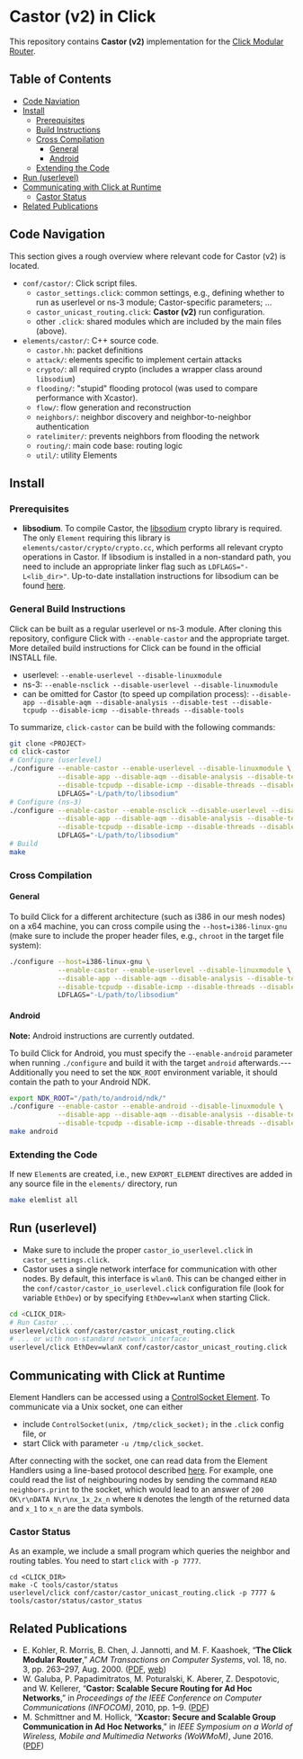 # Castor (v2) in Click
This repository contains **Castor (v2)** implementation for the [Click Modular Router](http://www.read.cs.ucla.edu/click/).

## Table of Contents
* [Code Naviation](#code-navigation)
* [Install](#install)
	* [Prerequisites](#prerequisites)
	* [Build Instructions](#build-instructions)
	* [Cross Compilation](#cross-compilation)
		* [General](#general)
		* [Android](#android)
	* [Extending the Code](#extending-the-code)
* [Run (userlevel)](#run-userlevel)
* [Communicating with Click at Runtime](#communicating-with-click-at-runtime)
	* [Castor Status](#castor-status)
* [Related Publications](#related-publications)

## Code Navigation
This section gives a rough overview where relevant code for Castor (v2) is located.
* `conf/castor/`: Click script files.
	* `castor_settings.click`: common settings, e.g., defining whether to run as userlevel or ns-3 module; Castor-specific parameters; ...
	* `castor_unicast_routing.click`: **Castor (v2)** run configuration.
	* other `.click`: shared modules which are included by the main files (above).
* `elements/castor/`: C++ source code.
	* `castor.hh`: packet definitions
	* `attack/`: elements specific to implement certain attacks
	* `crypto/`: all required crypto (includes a wrapper class around `libsodium`)
	* `flooding/`: "stupid" flooding protocol (was used to compare performance with Xcastor).
	* `flow/`: flow generation and reconstruction
	* `neighbors/`: neighbor discovery and neighbor-to-neighbor authentication
	* `ratelimiter/`: prevents neighbors from flooding the network
	* `routing/`: main code base: routing logic
	* `util/`: utility Elements

## Install
### Prerequisites
* **libsodium**. To compile Castor, the [libsodium](https://download.libsodium.org/doc/) crypto library is required.
The only `Element` requiring this library is `elements/castor/crypto/crypto.cc`, which performs all relevant crypto operations in Castor.
If libsodium is installed in a non-standard path, you need to include an appropriate linker flag such as `LDFLAGS="-L<lib_dir>"`.
Up-to-date installation instructions for libsodium can be found [here](https://download.libsodium.org/doc/installation/index.html).

### General Build Instructions
Click can be built as a regular userlevel or ns-3 module.
After cloning this repository, configure Click with `--enable-castor` and the appropriate target. More detailed build instructions for Click can be found in the official INSTALL file.
* userlevel: `--enable-userlevel --disable-linuxmodule`
* ns-3: `--enable-nsclick --disable-userlevel --disable-linuxmodule`
* can be omitted for Castor (to speed up compilation process): `--disable-app --disable-aqm --disable-analysis --disable-test --disable-tcpudp --disable-icmp --disable-threads --disable-tools`

To summarize, `click-castor` can be build with the following commands:
```bash
git clone <PROJECT>
cd click-castor
# Configure (userlevel)
./configure --enable-castor --enable-userlevel --disable-linuxmodule \
            --disable-app --disable-aqm --disable-analysis --disable-test \
            --disable-tcpudp --disable-icmp --disable-threads --disable-tools \
            LDFLAGS="-L/path/to/libsodium"
# Configure (ns-3)
./configure --enable-castor --enable-nsclick --disable-userlevel --disable-linuxmodule \
            --disable-app --disable-aqm --disable-analysis --disable-test \
            --disable-tcpudp --disable-icmp --disable-threads --disable-tools \
            LDFLAGS="-L/path/to/libsodium"
# Build
make
```

### Cross Compilation

#### General
To build Click for a different architecture (such as i386 in our mesh nodes) on a x64 machine, you can cross compile using the `--host=i386-linux-gnu` (make sure to include the proper header files, e.g., `chroot` in the target file system):
```bash
./configure --host=i386-linux-gnu \
            --enable-castor --enable-userlevel --disable-linuxmodule \
            --disable-app --disable-aqm --disable-analysis --disable-test \
            --disable-tcpudp --disable-icmp --disable-threads --disable-tools \
            LDFLAGS="-L/path/to/libsodium"
```

#### Android
**Note:** Android instructions are currently outdated.

To build Click for Android, you must specify the `--enable-android` parameter when running `./configure` and build it with the target `android` afterwards.--- Additionally you need to set the `NDK_ROOT` environment variable, it should contain the path to your Android NDK.
```bash
export NDK_ROOT="/path/to/android/ndk/"
./configure --enable-castor --enable-android --disable-linuxmodule \
            --disable-app --disable-aqm --disable-analysis --disable-test \
            --disable-tcpudp --disable-icmp --disable-threads --disable-tools
make android
```

### Extending the Code
If new `Element`s are created, i.e., new `EXPORT_ELEMENT` directives are added in any source file in the `elements/` directory, run
```bash
make elemlist all
```

## Run (userlevel)
* Make sure to include the proper `castor_io_userlevel.click` in `castor_settings.click`.
* Castor uses a single network interface for communication with other nodes. By default, this interface is `wlan0`. This can be changed either in the `conf/castor/castor_io_userlevel.click` configuration file (look for variable `EthDev`) or by specifying `EthDev=wlanX` when starting Click.

```bash
cd <CLICK_DIR>
# Run Castor ...
userlevel/click conf/castor/castor_unicast_routing.click
# ... or with non-standard network interface:
userlevel/click EthDev=wlanX conf/castor/castor_unicast_routing.click
```

## Communicating with Click at Runtime
Element Handlers can be accessed using a [ControlSocket Element](http://read.cs.ucla.edu/click/elements/controlsocket).
To communicate via a Unix socket, one can either
- include `ControlSocket(unix, /tmp/click_socket);` in the `.click` config file, or
- start Click with parameter `-u /tmp/click_socket`.

After connecting with the socket, one can read data from the Element Handlers using a line-based protocol described [here](http://read.cs.ucla.edu/click/elements/controlsocket).
For example, one could read the list of neighbouring nodes by sending the command `READ neighbors.print` to the socket, which would lead to an answer of `200 OK\r\nDATA N\r\nx_1x_2x_n` where `N` denotes the length of the returned data and `x_1` to `x_n` are the data symbols.

### Castor Status
As an example, we include a small program which queries the neighbor and routing tables. You need to start `click` with `-p 7777`.
```
cd <CLICK_DIR>
make -C tools/castor/status
userlevel/click conf/castor/castor_unicast_routing.click -p 7777 &
tools/castor/status/castor_status
```

## Related Publications
* E. Kohler, R. Morris, B. Chen, J. Jannotti, and M. F. Kaashoek, “**The Click Modular Router**,” *ACM Transactions on Computer Systems*, vol. 18, no. 3, pp. 263–297, Aug. 2000. ([PDF](https://pdos.csail.mit.edu/papers/click:tocs00/paper.pdf), [web](http://read.cs.ucla.edu/click/click))
* W. Galuba, P. Papadimitratos, M. Poturalski, K. Aberer, Z. Despotovic, and W. Kellerer, “**Castor: Scalable Secure Routing for Ad Hoc Networks**,” in *Proceedings of the IEEE Conference on Computer Communications (INFOCOM)*, 2010, pp. 1–9. ([PDF](https://infoscience.epfl.ch/record/148217/files/castor.pdf))
* M. Schmittner and M. Hollick, “**Xcastor: Secure and Scalable Group Communication in Ad Hoc Networks**,” in *IEEE Symposium on a World of Wireless, Mobile and Multimedia Networks (WoWMoM)*, June 2016. ([PDF](https://www.informatik.tu-darmstadt.de/fileadmin/user_upload/Group_SEEMOO/milan_schmittner/xcastor-wowmom16.pdf))
